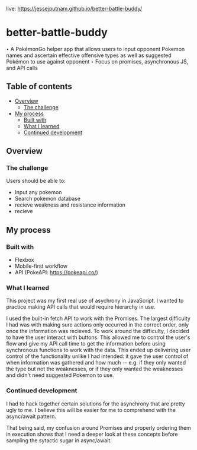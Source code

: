 live: https://jessejputnam.github.io/better-battle-buddy/

# better-battle-buddy
‣ A PokémonGo helper app that allows users to input opponent Pokemon names and ascertain effective offensive types as well as suggested Pokémon to use against opponent
‣ Focus on promises, asynchronous JS, and API calls

## Table of contents

- [Overview](#overview)
  - [The challenge](#the-challenge)
- [My process](#my-process)
  - [Built with](#built-with)
  - [What I learned](#what-i-learned)
  - [Continued development](#continued-development)
  
## Overview

### The challenge

Users should be able to:

- Input any pokemon
- Search pokemon database
- recieve weakness and resistance information
- recieve 

## My process

### Built with
- Flexbox
- Mobile-first workflow
- API (PokeAPI: https://pokeapi.co/)


### What I learned
This project was my first real use of asychrony in JavaScript. I wanted to practice making API calls that would require hierarchy in use.

I used the built-in fetch API to work with the Promises. The largest difficulty I had was with making sure actions only occurred in the correct order, only once the information was recieved. To work around the difficulty, I decided to have the user interact with buttons. This allowed me to control the user's flow and give my API call time to get the information before using synchronous functions to work with the data. This ended up delivering user control of the functionality unlike I had intended: it gave the user control of when information was gathered and how much -- e.g. if they only wanted the type but not the weaknesses, or if they only wanted the weaknesses and didn't need suggested Pokemon to use.

### Continued development

I had to hack together certain solutions for the asynchrony that are pretty ugly to me. I believe this will be easier for me to comprehend with the async/await pattern. 

That being said, my confusion around Promises and properly ordering them in execution shows that I need a deeper look at these concepts before sampling the sytactic sugar in async/await.
